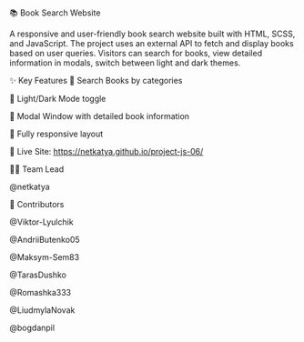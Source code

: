 📚 Book Search Website 

A responsive and user-friendly book search website built
with HTML, SCSS, and JavaScript. The project uses an external API to fetch and
display books based on user queries. Visitors can search for books, view
detailed information in modals, switch between light and dark themes.

✨ Key Features 🔎 Search Books by categories

🌙 Light/Dark Mode toggle

📘 Modal Window with detailed book information

📱 Fully responsive layout

🔗 Live Site: https://netkatya.github.io/project-js-06/

👩‍💼 Team Lead 

@netkatya

👥 Contributors 

@Viktor-Lyulchik

@AndriiButenko05

@Maksym-Sem83

@TarasDushko

@Romashka333

@LiudmylaNovak

@bogdanpil
